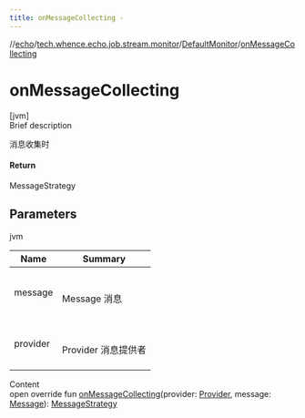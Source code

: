 ```yaml
---
title: onMessageCollecting -
---
```

//[echo](../../index.md)/[tech.whence.echo.job.stream.monitor](../index.md)/[DefaultMonitor](index.md)/[onMessageCollecting](on-message-collecting.md)



# onMessageCollecting  
[jvm]  
Brief description  


消息收集时



#### Return  


MessageStrategy



## Parameters  
  
jvm  
  
|  Name|  Summary| 
|---|---|
| message| <br><br>Message 消息<br><br>
| provider| <br><br>Provider 消息提供者<br><br>
  
  
Content  
open override fun [onMessageCollecting](on-message-collecting.md)(provider: [Provider](../../tech.whence.echo.job.stream.provider/-provider/index.md), message: [Message](../../tech.whence.echo.job.stream.message/-message/index.md)): [MessageStrategy](../-message-strategy/index.md)  



